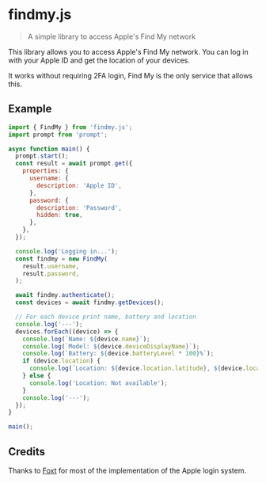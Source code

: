 # findmy.js

> A simple library to access Apple's Find My network

This library allows you to access Apple's Find My network. You can log in with your Apple ID and get the location of your devices.

It works without requiring 2FA login, Find My is the only service that allows this.

## Example

```javascript
import { FindMy } from 'findmy.js';
import prompt from 'prompt';

async function main() {
  prompt.start();
  const result = await prompt.get({
    properties: {
      username: {
        description: 'Apple ID',
      },
      password: {
        description: 'Password',
        hidden: true,
      },
    },
  });

  console.log('Logging in...');
  const findmy = new FindMy(
    result.username,
    result.password,
  );

  await findmy.authenticate();
  const devices = await findmy.getDevices();

  // For each device print name, battery and location
  console.log('---');
  devices.forEach((device) => {
    console.log(`Name: ${device.name}`);
    console.log(`Model: ${device.deviceDisplayName}`);
    console.log(`Battery: ${device.batteryLevel * 100}%`);
    if (device.location) {
      console.log(`Location: ${device.location.latitude}, ${device.location.longitude}`);
    } else {
      console.log('Location: Not available');
    }
    console.log('---');
  });
}

main();
```

## Credits

Thanks to [Foxt](https://github.com/foxt) for most of the implementation of the Apple login system.
